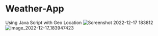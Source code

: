 # Weather-App
Using Java Script with Geo Location
![Screenshot 2022-12-17 183812](https://user-images.githubusercontent.com/113625639/208243447-e1c94f57-0fd2-4d4f-aaa3-d199826cfe10.png)
![image_2022-12-17_183947423](https://user-images.githubusercontent.com/113625639/208243463-ead55e98-1b39-406d-a818-82ce7cacbce2.png)
